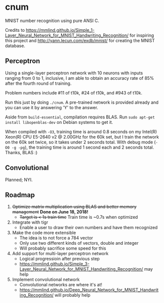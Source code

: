 # cnum

MNIST number recognition using pure ANSI C.

Credits to https://mmlind.github.io/Simple_1-Layer_Neural_Network_for_MNIST_Handwriting_Recognition/
for inspiring this project and http://yann.lecun.com/exdb/mnist/ for creating the MNIST database.

## Perceptron

Using a single-layer perceptron network with 10 neurons with inputs ranging from 0 to 1,
inclusive, I am able to obtain an accuracy rate of 85% after the fourth round of training.

Problem numbers include #11 of t10k, #24 of t10k, and #943 of t10k.

Run this just by doing `./cnum`. A pre-trained network is provided already and you can use it by answering 'Y' to the answer.

Aside from `build-essential`, compilation requires BLAS.
Run `sudo apt-get install libopenblas-dev` on Debian systems to get it.

When compiled with `-O3`, training time is around 0.8 seconds on my Intel(R) Xeon(R) CPU E5-2640 v2 @ 2.00GHz
for the 60k set, but I train the network on the 60k set twice, so it takes under 2 seconds total.
With debug mode (`-O0 -g -pg`), the training time is around 1 second each and 2 seconds total.
Thanks, BLAS :)

## Convolutional

Planned; NYI.

## Roadmap

1. ~~Optimize matrix multiplication using BLAS and better memory management~~ **Done on June 18, 2018!**
    * ~~Target is < 1s train time~~ Train time is ~0.7s when optimized
2. Integrate with tigr
    * Enable a user to draw their own numbers and have them recognized
3. Make the code more extensible
    * The idea is to not force a 784 vector
    * Only use two different kinds of vectors, double and integer
    * Will probably sacrifice some speed for this
4. Add support for multi-layer perceptron network
    * Logical progressioin after previous step
    * https://mmlind.github.io/Simple_3-Layer_Neural_Network_for_MNIST_Handwriting_Recognition/ may help
5. Implement convolutional network
    * Convolutional networks are where it's at!
    * https://mmlind.github.io/Deep_Neural_Network_for_MNIST_Handwriting_Recognition/ will probably help
